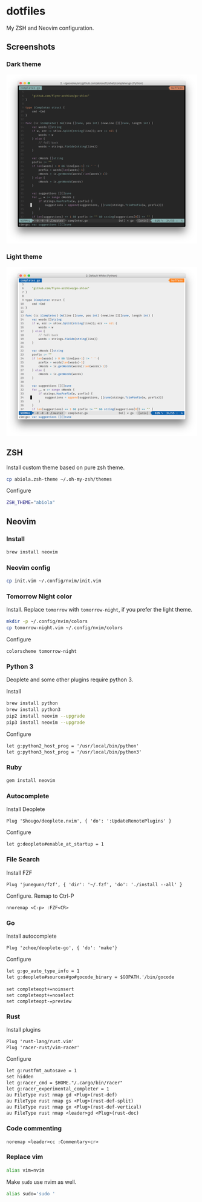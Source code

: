 dotfiles
========
My ZSH and Neovim configuration.

## Screenshots

### Dark theme

![Dark theme](https://github.com/abiosoft/dotfiles/blob/master/dark.png)

### Light theme

![Light theme](https://github.com/abiosoft/dotfiles/blob/master/light.png)

## ZSH

Install custom theme based on pure zsh theme.
```sh
cp abiola.zsh-theme ~/.oh-my-zsh/themes
```

Configure
```sh
ZSH_THEME="abiola"
```

## Neovim

### Install

```sh
brew install neovim
```

### Neovim config

```sh
cp init.vim ~/.config/nvim/init.vim
```

### Tomorrow Night color

Install. Replace `tomorrow` with `tomorrow-night`, if you prefer the light theme.
```sh
mkdir -p ~/.config/nvim/colors
cp tomorrow-night.vim ~/.config/nvim/colors
```

Configure
```viml
colorscheme tomorrow-night
```

### Python 3
Deoplete and some other plugins require python 3.

Install
```sh
brew install python
brew install python3
pip2 install neovim --upgrade
pip3 install neovim --upgrade
```

Configure
```viml
let g:python2_host_prog = '/usr/local/bin/python'
let g:python3_host_prog = '/usr/local/bin/python3'
```

### Ruby
```sh
gem install neovim
```

### Autocomplete

Install Deoplete
```viml
Plug 'Shougo/deoplete.nvim', { 'do': ':UpdateRemotePlugins' }
```

Configure
```viml
let g:deoplete#enable_at_startup = 1
```

### File Search

Install FZF
```viml
Plug 'junegunn/fzf', { 'dir': '~/.fzf', 'do': './install --all' }
```

Configure. Remap to Ctrl-P
```viml
nnoremap <C-p> :FZF<CR>
```

### Go

Install autocomplete
```viml
Plug 'zchee/deoplete-go', { 'do': 'make'}
```

Configure
```viml
let g:go_auto_type_info = 1
let g:deoplete#sources#go#gocode_binary = $GOPATH.'/bin/gocode

set completeopt+=noinsert
set completeopt+=noselect
set completeopt-=preview
```

### Rust

Install plugins
```viml
Plug 'rust-lang/rust.vim'
Plug 'racer-rust/vim-racer'
```

Configure
```viml
let g:rustfmt_autosave = 1
set hidden
let g:racer_cmd = $HOME."/.cargo/bin/racer"
let g:racer_experimental_completer = 1
au FileType rust nmap gd <Plug>(rust-def)
au FileType rust nmap gs <Plug>(rust-def-split)
au FileType rust nmap gx <Plug>(rust-def-vertical)
au FileType rust nmap <leader>gd <Plug>(rust-doc)
```

### Code commenting

```viml
noremap <leader>cc :Commentary<cr>
```

### Replace vim

```sh
alias vim=nvim
```
Make `sudo` use nvim as well.
```sh
alias sudo='sudo '
```

